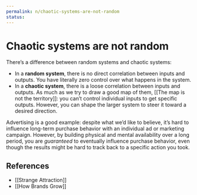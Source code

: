 ```yaml
---
permalink: n/chaotic-systems-are-not-random
status: 
---
```

# Chaotic systems are not random

There’s a difference between random systems and chaotic systems:

- In a **random system**, there is no direct correlation between inputs and outputs. You have literally zero control over what happens in the system.
- In a **chaotic system**, there is a loose correlation between inputs and outputs. As much as we try to draw a good map of them, [[The map is not the territory]]: you can’t control individual inputs to get specific outputs. However, you can shape the larger system to steer it toward a desired direction.

Advertising is a good example: despite what we’d like to believe, it’s hard to influence long-term purchase behavior with an individual ad or marketing campaign. However, by building physical and mental availability over a long period, you are _guaranteed_ to eventually influence purchase behavior, even though the results might be hard to track back to a specific action you took.

## References

- [[Strange Attraction]]
- [[How Brands Grow]]
